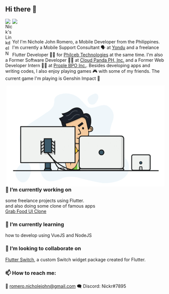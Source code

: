 ## Hi there 👋
<a href="https://www.linkedin.com/in/nichole-john-talban-romero/">
  <img align="left" alt="Nick's LinkdeIN" width="22px" src="https://cdn.jsdelivr.net/npm/simple-icons@v3/icons/linkedin.svg" />
</a>

![](https://visitor-badge.glitch.me/badge?page_id=boringdeveloper.boringdeveloper)

<br />

Yo! I'm Nichole John Romero, a Mobile Developer from the Philippines. I'm currently a Mobile Support Consultant :speaking_head: at [Yondu](https://www.yondu.com/) and a freelance Flutter Developer :man_office_worker: for [Philceb Technologies](https://www.globalphilceb.com/home/#/home) at the same time. I'm also a Former Software Developer :man_technologist: at [Cloud Panda PH, Inc.](http://www.cloudpanda.ph/) and a Former Web Developer Intern :man_student: at [Prople BPO Inc.](https://www.propleinc.com/). Besides developing apps and writing codes, I also enjoy playing games :video_game: with some of my friends. The current game I'm playing is Genshin Impact :metal:

<img align="right" alt="GIF" src="https://github.com/boringdeveloper/boringdeveloper/blob/master/developer.gif?raw=true" width="500" height="320" />

### 🔭 I’m currently working on
some freelance projects using Flutter. <br />
and also doing some clone of famous apps <br />
[Grab Food UI Clone](https://github.com/boringdeveloper/GrabFoodUI)

### 🌱 I’m currently learning
how to develop using VueJS and NodeJS

### 👯 I’m looking to collaborate on
[Flutter Switch](https://github.com/boringdeveloper/FlutterSwitch), a custom Switch widget package created for Flutter.

### 📫 How to reach me:
📧 romero.nicholejohn@gmail.com
🗨️ Discord: Nickr#7895
